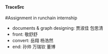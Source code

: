 #### TraceSrc
#Assignment in runchain internship

- documents & graph designing: 贾淑佳 包思清
- front: 敬舒舒
- convert: 岳翔 杨浩然
- end: 孙帅 万瑞钦 董博
